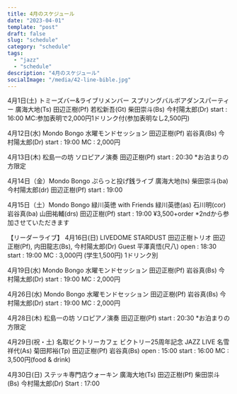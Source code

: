 ```yaml
---
title: 4月のスケジュール
date: "2023-04-01"
template: "post"
draft: false
slug: "schedule"
category: "schedule"
tags:
  - "jazz"
  - "schedule"
description: "4月のスケジュール"
socialImage: "/media/42-line-bible.jpg"
---
```


4月1日(土) トミーズバー&ライブリメンバー
スプリングバルボアダンスパーティー
廣海大地(Ts)  田辺正樹(Pf) 若松新吾(Gt)
柴田崇斗(Bs) 今村陽太郎(Dr)
start : 16:00
MC:参加表明で2,000円1ドリンク付(参加表明なし2,500円)

4月12日(水) Mondo Bongo
水曜モンドセッション
田辺正樹(Pf) 岩谷真(Bs) 今村陽太郎(Dr)
start : 19:00
MC : 2,000円

4月13日(木) 松島一の坊
ソロピアノ演奏
田辺正樹(Pf) 
start : 20:30
*お泊まりの方限定

4月14日（金）Mondo Bongo
ぷらっと投げ銭ライブ
廣海大地(ts) 柴田崇斗(ba) 
今村陽太郎(dr) 田辺正樹(Pf)
start : 19:00

4月15日（土）Mondo Bongo
緑川英徳 with Friends
緑川英徳(as) 石川明(cor) 岩谷真(ba) 
山田祐輔(drs) 田辺正樹(Pf)
start : 19:00
¥3,500+order
*2ndから参加させていただきます

【リーダーライブ】
4月16日(日) LIVEDOME STARDUST 
田辺正樹トリオ 
田辺正樹(Pf), 内田龍志(Bs), 今村陽太郎(Dr)
Guest 平澤真悟(尺八)
open : 18:30 start : 19:00
MC : 3,000円 (学生1,500円) 1ドリンク別

4月19日(水) Mondo Bongo
水曜モンドセッション
田辺正樹(Pf) 岩谷真(Bs) 今村陽太郎(Dr)
start : 19:00
MC : 2,000円

4月26日(水) Mondo Bongo
水曜モンドセッション
田辺正樹(Pf) 岩谷真(Bs) 今村陽太郎(Dr)
start : 19:00
MC : 2,000円

4月28日(木) 松島一の坊
ソロピアノ演奏
田辺正樹(Pf)
start : 20:30
*お泊まりの方限定

4月29日(祝・土) 名取ビクトリーカフェ
ビクトリー25周年記念 JAZZ LIVE
名雪祥代(As) 菊田邦裕(Tp) 田辺正樹(Pf)
岩谷真(Bs)
open : 15:00  start : 16:00
MC : 3,500円(food & drink)

4月30日(日) ステッキ専門店ウォーキン
廣海大地(Ts) 田辺正樹(Pf) 柴田崇斗(Bs) 
今村陽太郎(Dr)
Start : 17:00
